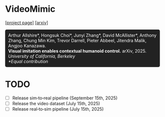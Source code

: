 # VideoMimic

[[project page]](https://www.videomimic.net/) [[arxiv]](https://arxiv.org/pdf/2505.03729)

<div style="background-color:#222; padding:10px; border-radius:5px; color:white;">
Arthur Allshire*, Hongsuk Choi*, Junyi Zhang*, David McAllister*, Anthony Zhang, Chung Min Kim,
Trevor Darrell, Pieter Abbeel, Jitendra Malik, Angjoo Kanazawa.
<br>
<b>Visual imitation enables contextual humanoid control.</b> arXiv, 2025.
<br>
<i>University of California, Berkeley</i>
<br>
<i>*Equal contribution</i>
</div>


# TODO

- [ ] Release sim‑to‑real pipeline (September 15th, 2025)  
- [ ] Release the video dataset (July 15th, 2025) 
- [ ] Release real‑to‑sim pipeline (July 15th, 2025)
